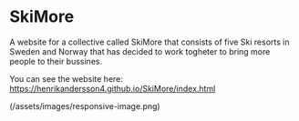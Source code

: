 # SkiMore

A website for a collective called SkiMore that consists of five Ski resorts in Sweden and Norway that has decided to work togheter to bring more people to their bussines.


You can see the website here: <https://henrikandersson4.github.io/SkiMore/index.html>


(/assets/images/responsive-image.png)
